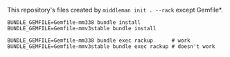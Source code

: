 This repository's files created by `middleman init . --rack` except Gemfile*.

    BUNDLE_GEMFILE=Gemfile-mm338 bundle install
    BUNDLE_GEMFILE=Gemfile-mmv3stable bundle install

    BUNDLE_GEMFILE=Gemfile-mm338 bundle exec rackup      # work
    BUNDLE_GEMFILE=Gemfile-mmv3stable bundle exec rackup # doesn't work
